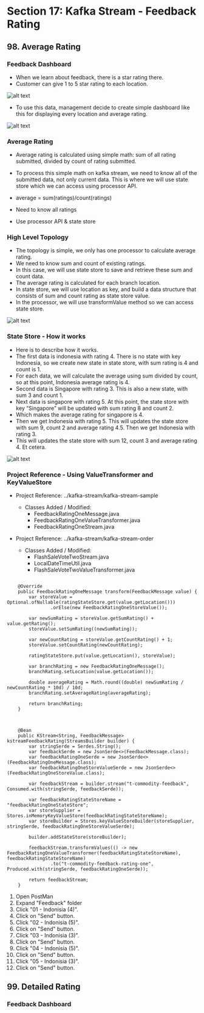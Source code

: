 # Section 17: Kafka Stream - Feedback Rating

## 98. Average Rating

### Feedback Dashboard

- When we learn about feedback, there is a star rating there.
- Customer can give 1 to 5 star rating to each location.

![alt text](https://github.com/marodrigues20/udemy_java/blob/main/JavaSpring%26ApacheKafkaBootcamp-BasicToComplete/Sections/Section-17/pic_01.png?raw=true)

- To use this data, management decide to create simple dashboard like this for displaying every location and average rating.

![alt text](https://github.com/marodrigues20/udemy_java/blob/main/JavaSpring%26ApacheKafkaBootcamp-BasicToComplete/Sections/Section-17/pic_02.png?raw=true)

### Average Rating

- Average rating is calculated using simple math: sum of all rating submitted, divided by count of rating submitted.
- To process this simple math on kafka stream, we need to know all of the submitted data, not only current data. This is where we will use state store which we can access using processor API.

- average = sum(ratings)/count(ratings)
- Need to know all ratings
- Use processor API & state store


### High Level Topology

- The topology is simple, we only has one processor to calculate average rating.
- We need to know sum and count of existing ratings.
- In this case, we will use state store to save and retrieve these sum and count data.
- The average rating is calculated for each branch location.
- In state store, we will use location as key, and build a data structure that consists of sum and count rating as state store value.
- In the processor, we will use transformValue method so we can access state store.


![alt text](https://github.com/marodrigues20/udemy_java/blob/main/JavaSpring%26ApacheKafkaBootcamp-BasicToComplete/Sections/Section-17/pic_03.png?raw=true)


### State Store - How it works

- Here is to describe how it works.
- The first data is indonesia with rating 4. There is no state with key Indonesia, so we create new state in state store, with sum rating is 4 and count is 1.
- For each data, we will calculate the average using sum divided by count, so at this point, Indonesia average rating is 4.
- Second data is Singapore with rating 3. This is also a new state, with sum 3 and count 1.
- Next data is singapore with rating 5. At this point, the state store with key “Singapore” will be updated with sum rating 8 and count 2.
- Which makes the average rating for singapore is 4.
- Then we get Indonesia with rating 5. This will updates the state store with sum 9, count 2 and average rating 4.5. Then we get Indonesia with rating 3.
- This will updates the state store with sum 12, count 3 and average rating 4. Et cetera.


![alt text](https://github.com/marodrigues20/udemy_java/blob/main/JavaSpring%26ApacheKafkaBootcamp-BasicToComplete/Sections/Section-17/pic_04.png?raw=true)



### Project Reference - Using ValueTransformer and KeyValueStore


- Project Reference: ../kafka-stream/kafka-stream-sample
  - Classes Added / Modified: 
    - FeedbackRatingOneMessage.java
    - FeedbackRatingOneValueTransformer.java
    - FeedbackRatingOneStream.java
    


- Project Reference: ../kafka-stream/kafka-stream-order
  - Classes Added / Modified: 
      - FlashSaleVoteTwoStream.java
      - LocalDateTimeUtil.java
      - FlashSaleVoteTwoValueTransformer.java


```

    @Override
    public FeedbackRatingOneMessage transform(FeedbackMessage value) {
        var storeValue = Optional.ofNullable(ratingStateStore.get(value.getLocation()))
                .orElse(new FeedbackRatingOneStoreValue());

        var newSumRating = storeValue.getSumRating() + value.getRating();
        storeValue.setSumRating((newSumRating));

        var newCountRating = storeValue.getCountRating() + 1;
        storeValue.setCountRating(newCountRating);

        ratingStateStore.put(value.getLocation(), storeValue);

        var branchRating = new FeedbackRatingOneMessage();
        branchRating.setLocation(value.getLocation());

        double averageRating = Math.round((double) newSumRating / newCountRating * 10d) / 10d;
        branchRating.setAverageRating(averageRating);

        return branchRating;
    }



    @Bean
    public KStream<String, FeedbackMessage> kstreamFeedbackRating(StreamsBuilder builder) {
        var stringSerde = Serdes.String();
        var feedbackSerde = new JsonSerde<>(FeedbackMessage.class);
        var feedbackRatingOneSerde = new JsonSerde<>(FeedbackRatingOneMessage.class);
        var feedbackRatingOneStoreValueSerde = new JsonSerde<>(FeedbackRatingOneStoreValue.class);

        var feedbackStream = builder.stream("t-commodity-feedback", Consumed.with(stringSerde, feedbackSerde));

        var feedbackRatingStateStoreName = "feedbackRatingOneStateStore";
        var storeSupplier = Stores.inMemoryKeyValueStore(feedbackRatingStateStoreName);
        var storeBuilder = Stores.keyValueStoreBuilder(storeSupplier, stringSerde, feedbackRatingOneStoreValueSerde);

        builder.addStateStore(storeBuilder);

        feedbackStream.transformValues(() -> new FeedbackRatingOneValueTransformer(feedbackRatingStateStoreName), feedbackRatingStateStoreName)
                .to("t-commodity-feedback-rating-one", Produced.with(stringSerde, feedbackRatingOneSerde));

        return feedbackStream;
    }

```

1. Open PostMan
2. Expand "Feedback" folder
3. Click "01 - Indonisia (4)".
4. Click on "Send" button.
5. Click "02 - Indonisia (5)".
6. Click on "Send" button.
7. Click "03 - Indonisia (3)".
8. Click on "Send" button.
9. Click "04 - Indonisia (5)".
10. Click on "Send" button.
11. Click "05 - Indonisia (3)".
12. Click on "Send" button.




## 99. Detailed Rating

### Feedback Dashboard

